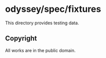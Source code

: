 # odyssey/spec/fixtures

This directory provides testing data.

## Copyright

All works are in the public domain.

